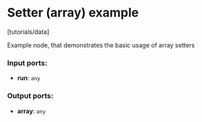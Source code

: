 # Setter (array) example

[tutorials/data]

Example node, that demonstrates the basic usage of array setters

### Input ports:

* __run__: `any`

### Output ports:

* __array__: `any`

